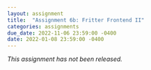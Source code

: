 ```yaml
---
layout: assignment
title:  "Assignment 6b: Fritter Frontend II"
categories: assignments
due_date: 2022-11-06 23:59:00 -0400
date: 2022-01-08 23:59:00 -0400
---
```


*This assignment has not been released.*